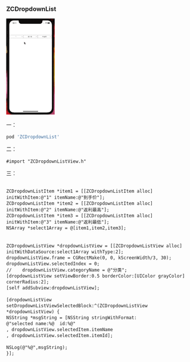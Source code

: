 ### ZCDropdownList

![效果图](images/01.gif)

一：
```ruby
pod 'ZCDropdownList'
```

二：

```#import "ZCDropdownListView.h"```

三：
```

ZCDropdownListItem *item1 = [[ZCDropdownListItem alloc] initWithItem:@"1" itemName:@"到手价"];
ZCDropdownListItem *item2 = [[ZCDropdownListItem alloc] initWithItem:@"2" itemName:@"返利最高"];
ZCDropdownListItem *item3 = [[ZCDropdownListItem alloc] initWithItem:@"3" itemName:@"返利最低"];
NSArray *select1Array = @[item1,item2,item3];


ZCDropdownListView *dropdownListView = [[ZCDropdownListView alloc] initWithDataSource:select1Array withType:2];
dropdownListView.frame = CGRectMake(0, 0, kScreenWidth/3, 30);
dropdownListView.selectedIndex = 0;
//    dropdownListView.categoryName = @"分类";
[dropdownListView setViewBorder:0.5 borderColor:[UIColor grayColor] cornerRadius:2];
[self addSubview:dropdownListView];

[dropdownListView setDropdownListViewSelectedBlock:^(ZCDropdownListView *dropdownListView) {
NSString *msgString = [NSString stringWithFormat:
@"selected name:%@  id:%@"
, dropdownListView.selectedItem.itemName
, dropdownListView.selectedItem.itemId];

NSLog(@"%@",msgString);
}];
```



